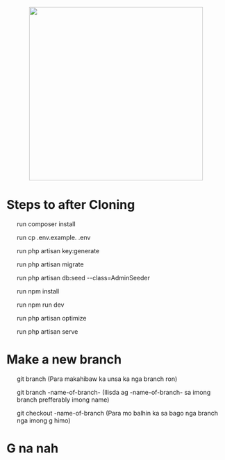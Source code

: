 <p align="center"><a href="https:facebook.com" target="_blank"><img src="https://i.pinimg.com/736x/22/9a/05/229a05f9751700bd4445a6f90477dc03.jpg" width="400"></a></p>

<h1>Steps to after Cloning</h1>


<ul>run composer install</ul>
<ul>run cp .env.example. .env</ul>
<ul>run php artisan key:generate</ul>
<ul>run php artisan migrate</ul>
<ul>run php artisan db:seed --class=AdminSeeder</ul>
<ul>run npm install</ul>
<ul>run npm run dev</ul>
<ul>run php artisan optimize</ul>
<ul> run php artisan serve</ul>

<h1>Make a new branch</h1>
<ul>git branch (Para makahibaw ka unsa ka nga branch ron)</ul>
<ul>git branch -name-of-branch- (Ilisda ag -name-of-branch- sa imong branch prefferably imong name)</ul>
<ul>git checkout -name-of-branch (Para mo balhin ka sa bago nga branch nga imong g himo)</ul>

<h1>G na nah</h1>


